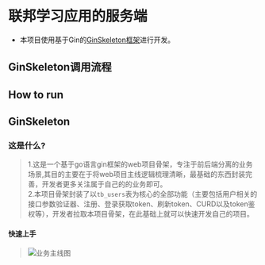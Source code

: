 联邦学习应用的服务端
===
- 本项目使用基于Gin的[GinSkeleton框架](https://gitee.com/daitougege/GinSkeleton)进行开发。

## GinSkeleton调用流程

## How to run
## GinSkeleton
### 这是什么?
>   1.这是一个基于go语言gin框架的web项目骨架，专注于前后端分离的业务场景,其目的主要在于将web项目主线逻辑梳理清晰，最基础的东西封装完善，开发者更多关注属于自己的的业务即可。  
>   2.本项目骨架封装了以`tb_users`表为核心的全部功能（主要包括用户相关的接口参数验证器、注册、登录获取token、刷新token、CURD以及token鉴权等），开发者拉取本项目骨架，在此基础上就可以快速开发自己的项目。  

####    快速上手


>![业务主线图](https://www.ginskeleton.com/GinSkeleton.jpg)
